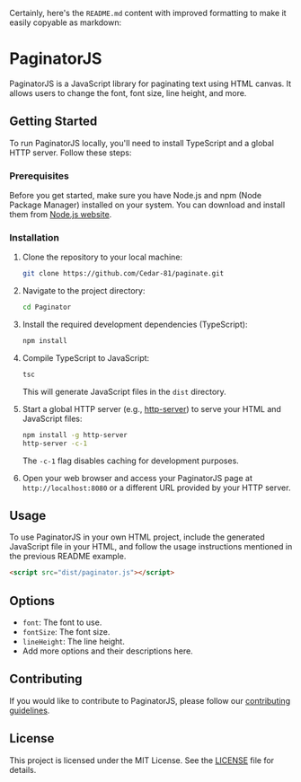 Certainly, here's the `README.md` content with improved formatting to make it easily copyable as markdown:

# PaginatorJS

PaginatorJS is a JavaScript library for paginating text using HTML canvas. It allows users to change the font, font size, line height, and more.

## Getting Started

To run PaginatorJS locally, you'll need to install TypeScript and a global HTTP server. Follow these steps:

### Prerequisites

Before you get started, make sure you have Node.js and npm (Node Package Manager) installed on your system. You can download and install them from [Node.js website](https://nodejs.org/).

### Installation

1. Clone the repository to your local machine:

   ```bash
   git clone https://github.com/Cedar-81/paginate.git
   ```

2. Navigate to the project directory:

   ```bash
   cd Paginator
   ```

3. Install the required development dependencies (TypeScript):

   ```bash
   npm install
   ```

4. Compile TypeScript to JavaScript:

   ```bash
   tsc
   ```

   This will generate JavaScript files in the `dist` directory.

5. Start a global HTTP server (e.g., [http-server](https://www.npmjs.com/package/http-server)) to serve your HTML and JavaScript files:

   ```bash
   npm install -g http-server
   http-server -c-1
   ```

   The `-c-1` flag disables caching for development purposes.

6. Open your web browser and access your PaginatorJS page at `http://localhost:8080` or a different URL provided by your HTTP server.

## Usage

To use PaginatorJS in your own HTML project, include the generated JavaScript file in your HTML, and follow the usage instructions mentioned in the previous README example.

```html
<script src="dist/paginator.js"></script>
```

## Options

- `font`: The font to use.
- `fontSize`: The font size.
- `lineHeight`: The line height.
- Add more options and their descriptions here.

## Contributing

If you would like to contribute to PaginatorJS, please follow our [contributing guidelines](CONTRIBUTING.md).

## License

This project is licensed under the MIT License. See the [LICENSE](LICENSE) file for details.
